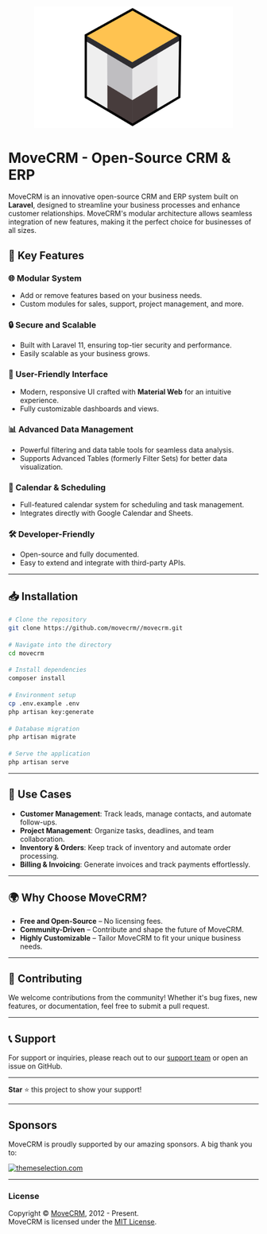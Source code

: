 <p align="center"><img width="400" src="https://github.com/movecrm/MoveCRM/blob/main/Logo-movecrm-small.svg"></a></p>

# MoveCRM - Open-Source CRM & ERP

MoveCRM is an innovative open-source CRM and ERP system built on **Laravel**, designed to streamline your business processes and enhance customer relationships. MoveCRM's modular architecture allows seamless integration of new features, making it the perfect choice for businesses of all sizes.

## 🚀 Key Features

### 🌐 Modular System
- Add or remove features based on your business needs.
- Custom modules for sales, support, project management, and more.

### 🔒 Secure and Scalable
- Built with Laravel 11, ensuring top-tier security and performance.
- Easily scalable as your business grows.

### 🎨 User-Friendly Interface
- Modern, responsive UI crafted with **Material Web** for an intuitive experience.
- Fully customizable dashboards and views.

### 📊 Advanced Data Management
- Powerful filtering and data table tools for seamless data analysis.
- Supports Advanced Tables (formerly Filter Sets) for better data visualization.

### 📅 Calendar & Scheduling
- Full-featured calendar system for scheduling and task management.
- Integrates directly with Google Calendar and Sheets.

### 🛠️ Developer-Friendly
- Open-source and fully documented.
- Easy to extend and integrate with third-party APIs.

---

## 📥 Installation

```bash
# Clone the repository
git clone https://github.com/movecrm//movecrm.git

# Navigate into the directory
cd movecrm

# Install dependencies
composer install

# Environment setup
cp .env.example .env
php artisan key:generate

# Database migration
php artisan migrate

# Serve the application
php artisan serve

```

---

## 💼 Use Cases
- **Customer Management**: Track leads, manage contacts, and automate follow-ups.
- **Project Management**: Organize tasks, deadlines, and team collaboration.
- **Inventory & Orders**: Keep track of inventory and automate order processing.
- **Billing & Invoicing**: Generate invoices and track payments effortlessly.

---

## 🌍 Why Choose MoveCRM?
- **Free and Open-Source** – No licensing fees.
- **Community-Driven** – Contribute and shape the future of MoveCRM.
- **Highly Customizable** – Tailor MoveCRM to fit your unique business needs.

---

## 🤝 Contributing
We welcome contributions from the community! Whether it's bug fixes, new features, or documentation, feel free to submit a pull request.

---

## 📞 Support
For support or inquiries, please reach out to our [support team](mailto:support@movecrm.com) or open an issue on GitHub.

---

**Star** ⭐ this project to show your support!

---

## Sponsors

MoveCRM is proudly supported by our amazing sponsors. A big thank you to:

[![themeselection.com](https://hf2kfb.infiniteuploads.cloud/thegem-logos/logo_80fe48c54d95b89dfcc63d4b263e38b6_1x.png)](https://themeselection.com/)

---

### License
Copyright © [MoveCRM]([http://15web.ru](https://movecrm.org/)), 2012 - Present.   
MoveCRM is licensed under the [MIT License](LICENSE).
